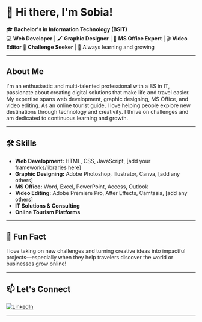 # 👋 Hi there, I'm Sobia!

🎓 **Bachelor's in Information Technology (BSIT)**  
💻 **Web Developer** | 🖌️ **Graphic Designer** | 📝 **MS Office Expert** | 🎬 **Video Editor** 
🚀 **Challenge Seeker** | 🌱 Always learning and growing

---

## About Me

I'm an enthusiastic and multi-talented professional with a BS in IT, passionate about creating digital solutions that make life and travel easier. My expertise spans web development, graphic designing, MS Office, and video editing. As an online tourist guide, I love helping people explore new destinations through technology and creativity. I thrive on challenges and am dedicated to continuous learning and growth.

---

## 🛠️ Skills

- **Web Development:** HTML, CSS, JavaScript, [add your frameworks/libraries here]
- **Graphic Designing:** Adobe Photoshop, Illustrator, Canva, [add any others]
- **MS Office:** Word, Excel, PowerPoint, Access, Outlook
- **Video Editing:** Adobe Premiere Pro, After Effects, Camtasia, [add any others]
- **IT Solutions & Consulting**
- **Online Tourism Platforms**

---

## 🌟 Fun Fact

I love taking on new challenges and turning creative ideas into impactful projects—especially when they help travelers discover the world or businesses grow online!

---

## 📫 Let's Connect

[![LinkedIn](https://img.shields.io/badge/LinkedIn-Connect-blue?logo=linkedin)](https://www.linkedin.com/in/sobialiaqat/)

---

<!--
Feel free to customize this README further with your favorite projects, tech stack badges, or more personal details!
-->
